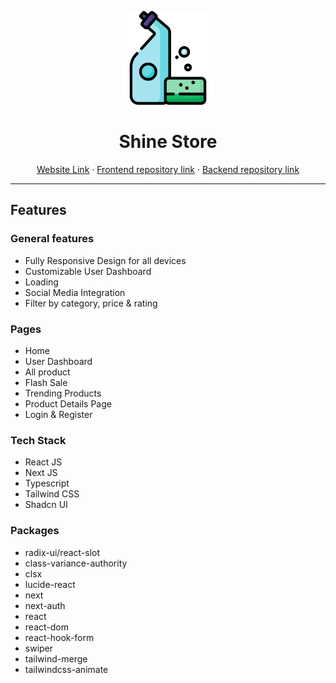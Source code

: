 <p align="center">
  <img src="src/app/favicon.ico" alt="Shine Store Logo" height="150dp">
</p>

<h1 align="center">Shine Store</h1>

<p align=center>
  <a href="https://shine-store.vercel.app">Website Link</a> ·
  <a href="https://github.com/abdulalimemon/shine-store">Frontend repository link</a> ·
  <a href="https://github.com/abdulalimemon/shine-store-server">Backend repository link</a>
</p>

---

## Features

### General features

- Fully Responsive Design for all devices
- Customizable User Dashboard
- Loading
- Social Media Integration
- Filter by category, price & rating

### Pages

- Home
- User Dashboard
- All product
- Flash Sale
- Trending Products
- Product Details Page
- Login & Register

### Tech Stack

- React JS
- Next JS
- Typescript
- Tailwind CSS
- Shadcn UI

### Packages

- radix-ui/react-slot
- class-variance-authority
- clsx
- lucide-react
- next
- next-auth
- react
- react-dom
- react-hook-form
- swiper
- tailwind-merge
- tailwindcss-animate
